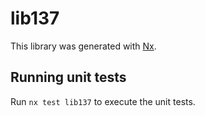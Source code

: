 # lib137

This library was generated with [Nx](https://nx.dev).

## Running unit tests

Run `nx test lib137` to execute the unit tests.
